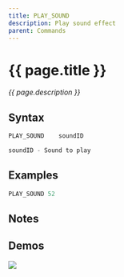 ```yaml
---
title: PLAY_SOUND
description: Play sound effect
parent: Commands
---
```


# {{ page.title }}

_{{ page.description }}_

## Syntax

```java
PLAY_SOUND    soundID 

soundID - Sound to play

```

## Examples

```java
PLAY_SOUND 52
```

## Notes


## Demos

![](N/A)

